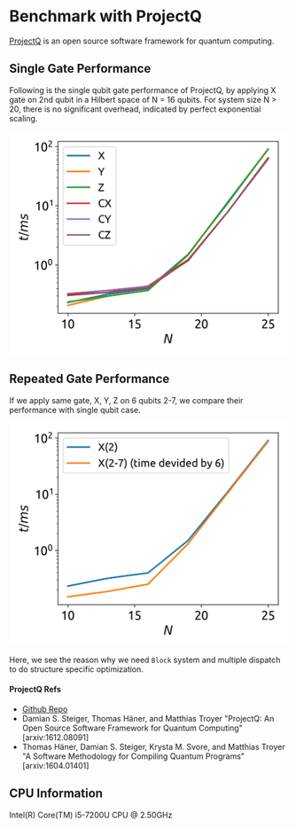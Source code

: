 # Benchmark with ProjectQ
[ProjectQ](https://projectq.ch) is an open source software framework for quantum computing.

## Single Gate Performance

Following is the single qubit gate performance of ProjectQ, by applying X gate on 2nd qubit in a Hilbert space of N = 16 qubits. For system size N > 20, there is no significant overhead, indicated by perfect exponential scaling.

![](projectq-xyz.png)

## Repeated Gate Performance

If we apply same gate, X, Y, Z on 6 qubits 2-7, we compare their performance with single qubit case.

![](projectq-comparerepeat.png)

Here, we see the reason why we need `Block` system and multiple dispatch to do structure specific optimization.

#### ProjectQ Refs
* [Github Repo](https://github.com/ProjectQ-Framework/ProjectQ)
* Damian S. Steiger, Thomas Häner, and Matthias Troyer "ProjectQ: An Open Source Software Framework for Quantum Computing" [arxiv:1612.08091]
* Thomas Häner, Damian S. Steiger, Krysta M. Svore, and Matthias Troyer "A Software Methodology for Compiling Quantum Programs" [arxiv:1604.01401]

## CPU Information
Intel(R) Core(TM) i5-7200U CPU @ 2.50GHz
